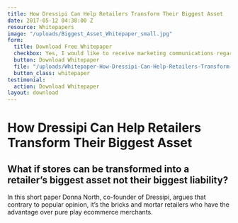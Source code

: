 ```yaml
---
title: How Dressipi Can Help Retailers Transform Their Biggest Asset
date: 2017-05-12 04:38:00 Z
resource: Whitepapers
image: "/uploads/Biggest_Asset_Whitepaper_small.jpg"
form:
  title: Download Free Whitepaper
  checkbox: Yes, I would like to receive marketing communications regarding Dressipi products and services
  button: Download Whitepaper
  file: "/uploads/Whitepaper-How-Dressipi-Can-Help-Retailers-Transform-Their-Biggest-Asset-913ff1.pdf"
  button_class: whitepaper
testimonial:
  action: Download Whitepaper
layout: download
---
```


# How Dressipi Can Help Retailers Transform Their Biggest Asset

## What if stores can be transformed into a retailer’s biggest asset not their biggest liability?

In this short paper Donna North, co-founder of Dressipi, argues that contrary to popular opinion, it’s the bricks and mortar retailers who have the advantage over pure play ecommerce merchants.
